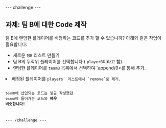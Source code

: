 \--- challenge \---

## 과제: 팀 B에 대한 Code 제작

팀 B에 랜덤한 플레이어를 배정하는 코드를 추가 할 수 있습니까? 아래와 같은 작업이 필요합니다:

+ 새로운 `팀B` 리스트 만들기
+ 팀 B의 무작위 플레이어를 선택합니다 ( `playerB`이라고 함).
+ 랜덤한 플레이어를 `teamB` 목록에서 선택하여 `append/0>를 통해 추가.</li>
<li>배정된 플레이어를 <code>players` 리스트에서 `remove`로 제거.

`teamB`에 삽입되는 코드는 방금 작성했던 `teamA`에 들어가는 코드와 **매우 비슷합니다!**

\--- /challenge \---